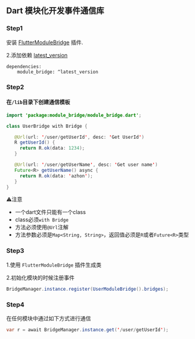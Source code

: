 ## Dart 模块化开发事件通信库

### Step1

安装 [FlutterModuleBridge](https://plugins.jetbrains.com/plugin/20491-fluttermodulebridge) 插件.


2.添加依赖 [latest_version](https://pub.dev/packages/module_bridge)

```
dependencies:
    module_bridge: ^latest_version
```

### Step2
#### 在`/lib`目录下创建通信模板

```java
import 'package:module_bridge/module_bridge.dart';

class UserBridge with Bridge {

   @Url(url: '/user/getUserId', desc: 'Get UserId')
   R getUserId() {
     return R.ok(data: 1234);
   }

   @Url(url: '/user/getUserName', desc: 'Get user name')
   Future<R> getUserName() async {
     return R.ok(data: 'azhon');
   }
}
```
⚠️注意
- 一个dart文件只能有一个class
- class必须`with Bridge`
- 方法必须使用`@Url`注解
- 方法参数必须是`Map<String, String>`，返回值必须是`R`或者`Future<R>`类型

### Step3

1.使用 `FlutterModuleBridge` 插件生成类

2.初始化模块的时候注册事件

```java
BridgeManager.instance.register(UserModuleBridge().bridges);
```

### Step4
在任何模块中通过如下方式进行通信

```java
var r = await BridgeManager.instance.get('/user/getUserId');
```
